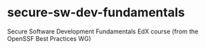 # secure-sw-dev-fundamentals
Secure Software Development Fundamentals EdX course (from the OpenSSF Best Practices WG)
